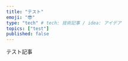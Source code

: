 ```yaml
---
title: "テスト"
emoji: "😎"
type: "tech" # tech: 技術記事 / idea: アイデア
topics: ["test"]
published: false
---
```


テスト記事